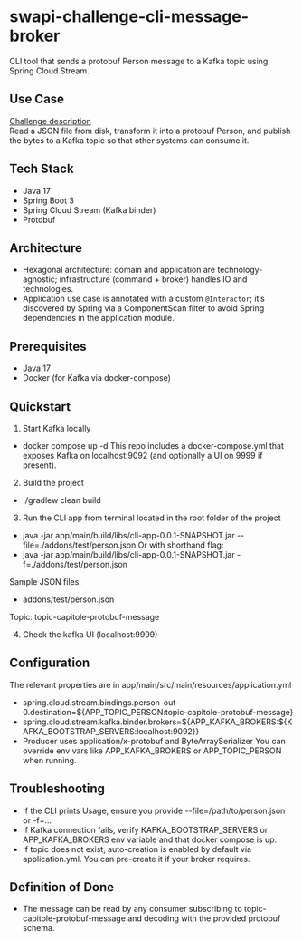 # swapi-challenge-cli-message-broker
CLI tool that sends a protobuf Person message to a Kafka topic using Spring Cloud Stream.

## Use Case
[Challenge description](addons/docs/Software%20Engineer%20Quiz.pdf) \
Read a JSON file from disk, transform it into a protobuf Person, and publish the bytes to a Kafka topic so that other systems can consume it.

## Tech Stack
- Java 17
- Spring Boot 3
- Spring Cloud Stream (Kafka binder)
- Protobuf

## Architecture
- Hexagonal architecture: domain and application are technology-agnostic; infrastructure (command + broker) handles IO and technologies.
- Application use case is annotated with a custom `@Interactor`; it’s discovered by Spring via a ComponentScan filter to avoid Spring dependencies in the application module.

## Prerequisites
- Java 17
- Docker (for Kafka via docker-compose)

## Quickstart
1) Start Kafka locally
- docker compose up -d
This repo includes a docker-compose.yml that exposes Kafka on localhost:9092 (and optionally a UI on 9999 if present).

2) Build the project
- ./gradlew clean build

3) Run the CLI app from terminal located in the root folder of the project
- java -jar app/main/build/libs/cli-app-0.0.1-SNAPSHOT.jar --file=./addons/test/person.json
Or with shorthand flag:
- java -jar app/main/build/libs/cli-app-0.0.1-SNAPSHOT.jar -f=./addons/test/person.json

Sample JSON files:
- addons/test/person.json

Topic: topic-capitole-protobuf-message

4) Check the kafka UI (localhost:9999)

## Configuration
The relevant properties are in app/main/src/main/resources/application.yml
- spring.cloud.stream.bindings.person-out-0.destination=${APP_TOPIC_PERSON:topic-capitole-protobuf-message}
- spring.cloud.stream.kafka.binder.brokers=${APP_KAFKA_BROKERS:${KAFKA_BOOTSTRAP_SERVERS:localhost:9092}}
- Producer uses application/x-protobuf and ByteArraySerializer
You can override env vars like APP_KAFKA_BROKERS or APP_TOPIC_PERSON when running.


## Troubleshooting
- If the CLI prints Usage, ensure you provide --file=/path/to/person.json or -f=...
- If Kafka connection fails, verify KAFKA_BOOTSTRAP_SERVERS or APP_KAFKA_BROKERS env variable and that docker compose is up.
- If topic does not exist, auto-creation is enabled by default via application.yml. You can pre-create it if your broker requires.

## Definition of Done
- The message can be read by any consumer subscribing to topic-capitole-protobuf-message and decoding with the provided protobuf schema.

